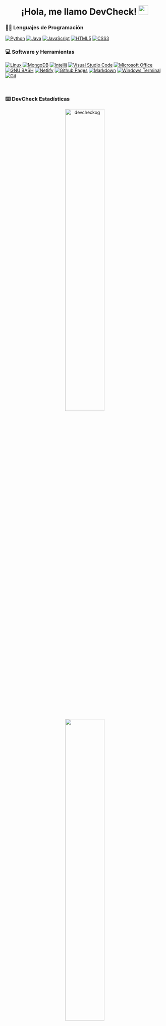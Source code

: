 <h1 align="center">
¡Hola, me llamo DevCheck!
	<a href="https://github.com/DevCheckOG" target="_self">
		<img src="https://media.giphy.com/media/hvRJCLFzcasrR4ia7z/giphy.gif" width="30">
	</a>
</h1>

### 👨‍💻 Lenguajes de Programación

<p>
    <a href="https://github.com/DevCheckOG"><img alt="Python" src="https://img.shields.io/badge/Python-14354C?style=for-the-badge&logo=python&logoColor=white"></a>
    <a href="https://github.com/DevCheckOG"><img alt="Java" src="https://img.shields.io/badge/Java-ED8B00?style=for-the-badge&logo=openjdk&logoColor=white"></a>
    <a href="https://github.com/DevCheckOG"><img alt="JavaScript" src="https://img.shields.io/badge/JavaScript-323330?style=for-the-badge&logo=javascript&logoColor=F7DF1E"></a>
    <a href="https://github.com/DevCheckOG"><img alt="HTML5" src="https://img.shields.io/badge/HTML5-E34F26?style=for-the-badge&logo=html5&logoColor=white"></a>
    <a href="https://github.com/DevCheckOG"><img alt="CSS3" src="https://img.shields.io/badge/CSS3-1572B6?style=for-the-badge&logo=css3&logoColor=white"></a>

### 💻 Software y Herramientas

<p>
    <a href="https://github.com/DevCheckOG"><img alt="Linux" src="https://img.shields.io/badge/Linux-FCC624?style=for-the-badge&logo=linux&logoColor=black"></a>	
    <a href="https://github.com/DevCheckOG"><img alt="MongoDB" src="https://img.shields.io/badge/MongoDB-4EA94B?style=for-the-badge&logo=mongodb&logoColor=white"></a>
    <a href="https://github.com/DevCheckOG"><img alt="Intellij" src="https://img.shields.io/badge/IntelliJ_IDEA-000000.svg?style=for-the-badge&logo=intellij-idea&logoColor=white"></a>
    <a href="https://github.com/DevCheckOG"><img alt="Visual Studio Code" src="https://img.shields.io/badge/Visual_Studio_Code-0078D4?style=for-the-badge&logo=visual%20studio%20code&logoColor=white"></a>
    <a href="https://github.com/DevCheckOG"><img alt="Microsoft Office" src="https://img.shields.io/badge/Microsoft_Office-D83B01?style=for-the-badge&logo=microsoft-office&logoColor=white"></a>
    <a href="https://github.com/DevCheckOG"><img alt="GNU BASH" src="https://img.shields.io/badge/GNU%20Bash-4EAA25?style=for-the-badge&logo=GNU%20Bash&logoColor=white"></a>
    <a href="https://github.com/DevCheckOG"><img alt="Netlify" src="https://img.shields.io/badge/Netlify-00C7B7?style=for-the-badge&logo=netlify&logoColor=white"></a>
    <a href="https://github.com/DevCheckOG"><img alt="Github Pages" src="https://img.shields.io/badge/github%20pages-121013?style=for-the-badge&logo=github&logoColor=white"></a>
    <a href="https://github.com/DevCheckOG"><img alt="Markdown" src="https://img.shields.io/badge/markdown-%23000000.svg?style=for-the-badge&logo=markdown&logoColor=white"></a>
    <a href="https://github.com/DevCheckOG"><img alt="Windows Terminal" src="https://img.shields.io/badge/Windows%20Terminal-%234D4D4D.svg?style=for-the-badge&logo=windows-terminal&logoColor=white"></a>
    <a href="https://github.com/DevCheckOG"><img alt="Git" src="https://img.shields.io/badge/git-%23F05033.svg?style=for-the-badge&logo=git&logoColor=white"></a>
</p>
</br>

### ⌨️ DevCheck Estadísticas

<p align="center">
	<a href="https://github.com/DevCheckOG">
	<img width="49.5%" src="https://github-readme-stats.vercel.app/api?username=devcheckog&show_icons=true&theme=transparent&locale=es" alt="devcheckog">
	<br/>
	<img width="49.5%" src="https://github-readme-streak-stats.herokuapp.com?user=devcheckog&theme=transparent&locale=es&date_format=j%20M%5B%20Y%5D">
	<br/>
</p>

### ☕ Lenguajes de programación que más uso en Github:

<p align="center">
	<br/>
	<a href="https://github.com/DevCheckOG">
	<img src="https://github-readme-stats.vercel.app/api/top-langs/?username=devcheckog&langs_count=7&layout=compact&theme=transparent&locale=es" alt="devcheckog">
	</a>
</p>
<br/>


**“ Knowledge is power that's why it becomes a master ".**
